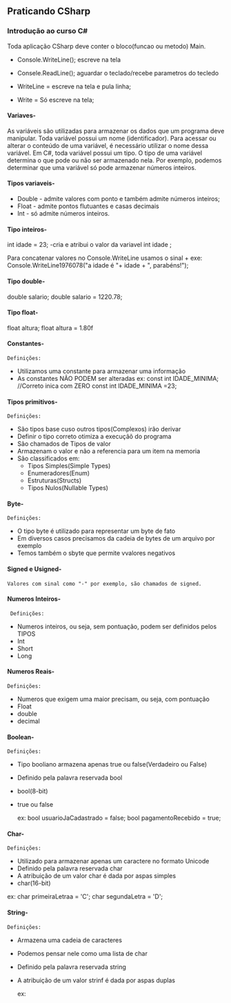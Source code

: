 ## Praticando CSharp

### Introdução ao curso C#

Toda aplicação CSharp deve conter o bloco(funcao ou metodo) Main.

 - Console.WriteLine(); escreve na tela
 - Consele.ReadLine(); aguardar o teclado/recebe parametros do tecledo

 - WriteLine = escreve na tela e pula linha;
 - Write = Só escreve na tela; 




#### Variaves-

As variáveis são utilizadas para armazenar os dados que um programa deve manipular. Toda
variável possui um nome (identificador). Para acessar ou alterar o conteúdo de uma variável, é necessário utilizar o nome dessa variável.
Em C#, toda variável possui um tipo. O tipo de uma variável determina o que pode ou não ser
armazenado nela. Por exemplo, podemos determinar que uma variável só pode armazenar números
inteiros.

#### Tipos variaveis-

 - Double - admite valores com ponto e também admite números inteiros;
 - Float - admite pontos flutuantes e casas decimais 
 - Int - só admite números inteiros.

#### Tipo inteiros-

int idade = 23; -cria e atribui o valor da variavel 
int idade ; 

Para concatenar valores no Console.WriteLine usamos o sinal + 
exe: Console.WriteLine1976078("a idade é "+ idade + ", parabéns!");


#### Tipo double-

double salario;
double salario = 1220.78;


#### Tipo float-

float altura;
float altura = 1.80f


#### Constantes-
    Definições:
- Utilizamos uma constante para armazenar uma informação
- As constantes NÃO PODEM ser alteradas
 ex:
 const int IDADE_MINIMA; //Correto inica com ZERO
 const int IDADE_MINIMA =23;



#### Tipos primitivos-
    Definições:
 - São tipos base cuso outros tipos(Complexos) irão derivar
 - Definir o tipo correto otimiza a execuçãõ do programa
 - São chamados de Tipos de valor
 - Armazenam o valor e não a referencia para um item na memoria
 - São classificados em:
    - Tipos Simples(Simple Types)
    - Enumeradores(Enum)
    - Estruturas(Structs)
    - Tipos Nulos(Nullable Types)



 #### Byte-
    Definições:
   - O tipo byte é utilizado para representar um byte de fato
   - Em diversos casos precisamos da cadeia de bytes de um arquivo por exemplo
   - Temos também o sbyte que permite vvalores negativos
  
 #### Signed e Usigned-
    Valores com sinal como "-" por exemplo, são chamados de signed.


#### Numeros Inteiros-
     Definições:
 - Numeros inteiros, ou seja, sem pontuação, podem ser definidos pelos TIPOS
 - Int
 - Short
 - Long

#### Numeros Reais-
    Definições:
- Numeros   que exigem uma maior precisam, ou seja, com pontuação
- Float
- double
- decimal

#### Boolean-   
    Definições:
- Tipo booliano armazena apenas true ou false(Verdadeiro ou False)
- Definido pela palavra reservada bool
- bool(8-bit)
- true ou false
  
  ex:
  bool usuarioJaCadastrado = false;
  bool pagamentoRecebido = true;


#### Char-
    Definições:
- Utilizado para armazenar apenas um caractere no formato Unicode
- Definido pela palavra reservada char
- A atribuição de um valor char é dada por aspas simples
- char(16-bit)

ex:
char primeiraLetraa = 'C';
char segundaLetra =  'D';


#### String-
    Definições:
- Armazena uma cadeia de caracteres
- Podemos pensar nele como uma lista de char
- Definido pela palavra reservada string
- A atribuição de um valor strinf é dada por aspas duplas
  
  ex:
  



    
